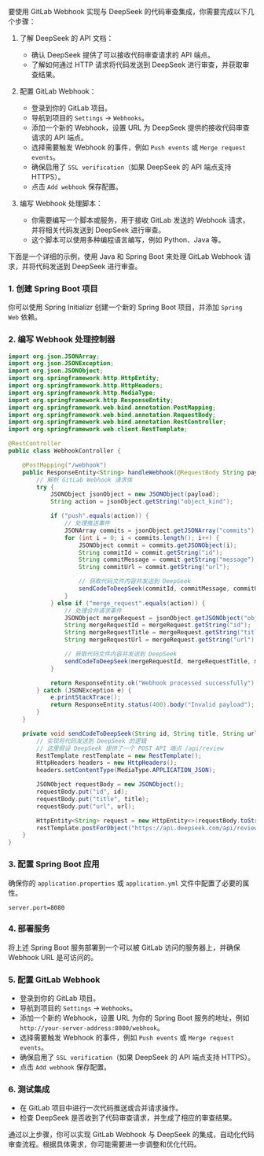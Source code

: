 要使用 GitLab Webhook 实现与 DeepSeek 的代码审查集成，你需要完成以下几个步骤：

1. 了解 DeepSeek 的 API 文档：
   
   - 确认 DeepSeek 提供了可以接收代码审查请求的 API 端点。
   - 了解如何通过 HTTP 请求将代码发送到 DeepSeek 进行审查，并获取审查结果。
2. 配置 GitLab Webhook：
   
   - 登录到你的 GitLab 项目。
   - 导航到项目的 `Settings` -> `Webhooks`。
   - 添加一个新的 Webhook，设置 URL 为 DeepSeek 提供的接收代码审查请求的 API 端点。
   - 选择需要触发 Webhook 的事件，例如 `Push events` 或 `Merge request events`。
   - 确保启用了 `SSL verification`（如果 DeepSeek 的 API 端点支持 HTTPS）。
   - 点击 `Add webhook` 保存配置。
3. 编写 Webhook 处理脚本：
   
   - 你需要编写一个脚本或服务，用于接收 GitLab 发送的 Webhook 请求，并将相关代码发送到 DeepSeek 进行审查。
   - 这个脚本可以使用多种编程语言编写，例如 Python、Java 等。

下面是一个详细的示例，使用 Java 和 Spring Boot 来处理 GitLab Webhook 请求，并将代码发送到 DeepSeek 进行审查。

### 1. 创建 Spring Boot 项目

你可以使用 Spring Initializr 创建一个新的 Spring Boot 项目，并添加 `Spring Web` 依赖。

### 2. 编写 Webhook 处理控制器

```java
import org.json.JSONArray;
import org.json.JSONException;
import org.json.JSONObject;
import org.springframework.http.HttpEntity;
import org.springframework.http.HttpHeaders;
import org.springframework.http.MediaType;
import org.springframework.http.ResponseEntity;
import org.springframework.web.bind.annotation.PostMapping;
import org.springframework.web.bind.annotation.RequestBody;
import org.springframework.web.bind.annotation.RestController;
import org.springframework.web.client.RestTemplate;

@RestController
public class WebhookController {

    @PostMapping("/webhook")
    public ResponseEntity<String> handleWebhook(@RequestBody String payload) {
        // 解析 GitLab Webhook 请求体
        try {
            JSONObject jsonObject = new JSONObject(payload);
            String action = jsonObject.getString("object_kind");

            if ("push".equals(action)) {
                // 处理推送事件
                JSONArray commits = jsonObject.getJSONArray("commits");
                for (int i = 0; i < commits.length(); i++) {
                    JSONObject commit = commits.getJSONObject(i);
                    String commitId = commit.getString("id");
                    String commitMessage = commit.getString("message");
                    String commitUrl = commit.getString("url");

                    // 获取代码文件内容并发送到 DeepSeek
                    sendCodeToDeepSeek(commitId, commitMessage, commitUrl);
                }
            } else if ("merge_request".equals(action)) {
                // 处理合并请求事件
                JSONObject mergeRequest = jsonObject.getJSONObject("object_attributes");
                String mergeRequestId = mergeRequest.getString("id");
                String mergeRequestTitle = mergeRequest.getString("title");
                String mergeRequestUrl = mergeRequest.getString("url");

                // 获取代码文件内容并发送到 DeepSeek
                sendCodeToDeepSeek(mergeRequestId, mergeRequestTitle, mergeRequestUrl);
            }

            return ResponseEntity.ok("Webhook processed successfully");
        } catch (JSONException e) {
            e.printStackTrace();
            return ResponseEntity.status(400).body("Invalid payload");
        }
    }

    private void sendCodeToDeepSeek(String id, String title, String url) {
        // 实现将代码发送到 DeepSeek 的逻辑
        // 这里假设 DeepSeek 提供了一个 POST API 端点 /api/review
        RestTemplate restTemplate = new RestTemplate();
        HttpHeaders headers = new HttpHeaders();
        headers.setContentType(MediaType.APPLICATION_JSON);

        JSONObject requestBody = new JSONObject();
        requestBody.put("id", id);
        requestBody.put("title", title);
        requestBody.put("url", url);

        HttpEntity<String> request = new HttpEntity<>(requestBody.toString(), headers);
        restTemplate.postForObject("https://api.deepseek.com/api/review", request, String.class);
    }
}
```

### 3. 配置 Spring Boot 应用

确保你的 `application.properties` 或 `application.yml` 文件中配置了必要的属性。

```properties
server.port=8080
```

### 4. 部署服务

将上述 Spring Boot 服务部署到一个可以被 GitLab 访问的服务器上，并确保 Webhook URL 是可访问的。

### 5. 配置 GitLab Webhook

- 登录到你的 GitLab 项目。
- 导航到项目的 `Settings` -> `Webhooks`。
- 添加一个新的 Webhook，设置 URL 为你的 Spring Boot 服务的地址，例如 `http://your-server-address:8080/webhook`。
- 选择需要触发 Webhook 的事件，例如 `Push events` 或 `Merge request events`。
- 确保启用了 `SSL verification`（如果 DeepSeek 的 API 端点支持 HTTPS）。
- 点击 `Add webhook` 保存配置。

### 6. 测试集成

- 在 GitLab 项目中进行一次代码推送或合并请求操作。
- 检查 DeepSeek 是否收到了代码审查请求，并生成了相应的审查结果。

通过以上步骤，你可以实现 GitLab Webhook 与 DeepSeek 的集成，自动化代码审查流程。根据具体需求，你可能需要进一步调整和优化代码。

